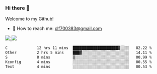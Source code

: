 ### Hi there 👋

<!--
**clingfei/clingfei** is a ✨ _special_ ✨ repository because its `README.md` (this file) appears on your GitHub profile.

Here are some ideas to get you started:

- 🔭 I’m currently working on ...
- 🌱 I’m currently learning ...
- 👯 I’m looking to collaborate on ...
- 🤔 I’m looking for help with ...
- 💬 Ask me about ...
- 📫 How to reach me: ...
- 😄 Pronouns: ...
- ⚡ Fun fact: ...
-->
Welcome to my Github!
- 📧 How to reach me: clf700383@gmail.com

<a href="https://github.com/anuraghazra/github-readme-stats">
  <img src="https://github-readme-stats.vercel.app/api?username=clingfei&count_private=true&show_icons=true&include_all_commits=true&line_height=21&hide_border=true&repo=github-readme-stats" />
</a>
<a href="https://github.com/anuraghazra/convoychat">
  <img src="https://github-readme-stats.vercel.app/api/top-langs/?username=clingfei&hide=Tcl,Perl,Makefile,CSS,HTML,Yacc,Lex,Verilog&langs_count=6&layout=compact&hide_border=true&repo=convoychat" />
</a>

<!--START_SECTION:waka-->

```txt
C             12 hrs 11 mins  ████████████████████▓░░░░   82.22 %
Other         2 hrs 5 mins    ███▓░░░░░░░░░░░░░░░░░░░░░   14.11 %
S             8 mins          ▒░░░░░░░░░░░░░░░░░░░░░░░░   00.99 %
Kconfig       4 mins          ░░░░░░░░░░░░░░░░░░░░░░░░░   00.55 %
Text          4 mins          ░░░░░░░░░░░░░░░░░░░░░░░░░   00.53 %
```

<!--END_SECTION:waka-->
